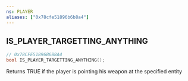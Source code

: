 ```yaml
---
ns: PLAYER
aliases: ["0x78cfe51896b6b8a4"]
---
```

## IS_PLAYER_TARGETTING_ANYTHING

```c
// 0x78CFE51896B6B8A4
bool IS_PLAYER_TARGETTING_ANYTHING();
```

Returns TRUE if the player is pointing his weapon at the specified entity

